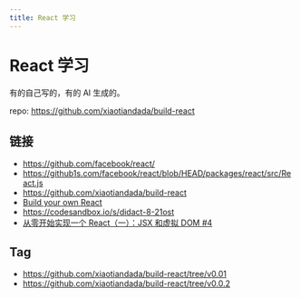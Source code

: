 ```yaml
---
title: React 学习
---
```


# React 学习

有的自己写的，有的 AI 生成的。

repo: https://github.com/xiaotiandada/build-react

## 链接

- https://github.com/facebook/react/
- https://github1s.com/facebook/react/blob/HEAD/packages/react/src/React.js
- https://github.com/xiaotiandada/build-react
- [Build your own React](https://pomb.us/build-your-own-react/)
- https://codesandbox.io/s/didact-8-21ost
- [从零开始实现一个 React（一）：JSX 和虚拟 DOM #4](https://github.com/hujiulong/blog/issues/4)

## Tag

- https://github.com/xiaotiandada/build-react/tree/v0.01
- https://github.com/xiaotiandada/build-react/tree/v0.0.2
